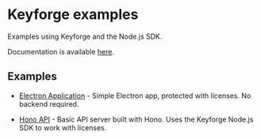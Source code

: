 # Keyforge examples

Examples using Keyforge and the Node.js SDK.

Documentation is available [here](https://docs.keyforge.dev).

## Examples

- [Electron Application](/examples/electron-app) - Simple Electron app, protected with licenses. No backend required.

- [Hono API](/examples/hono-api) - Basic API server built with Hono. Uses the Keyforge Node.js SDK to work with licenses.

